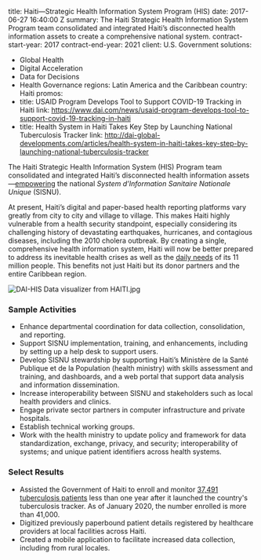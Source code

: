 
title: Haiti—Strategic Health Information System Program (HIS)
date: 2017-06-27 16:40:00 Z
summary: The Haiti Strategic Health Information System Program team consolidated and
  integrated Haiti’s disconnected health information assets to create a comprehensive
  national system.
contract-start-year: 2017
contract-end-year: 2021
client: U.S. Government
solutions:
- Global Health
- Digital Acceleration
- Data for Decisions
- Health Governance
regions: Latin America and the Caribbean
country: Haiti
promos:
- title: USAID Program Develops Tool to Support COVID-19 Tracking in Haiti
  link: https://www.dai.com/news/usaid-program-develops-tool-to-support-covid-19-tracking-in-haiti
- title: Health System in Haiti Takes Key Step by Launching National Tuberculosis
    Tracker
  link: http://dai-global-developments.com/articles/health-system-in-haiti-takes-key-step-by-launching-national-tuberculosis-tracker


The Haiti Strategic Health Information System (HIS) Program team consolidated and integrated Haiti’s disconnected health information assets—[empowering](https://www.dai.com/news/dai-to-launch-usaid-health-information-system-program-in-haiti) the national *System d’Information Sanitaire Nationale Unique* (SISNU).

At present, Haiti’s digital and paper-based health reporting platforms vary greatly from city to city and village to village. This makes Haiti highly vulnerable from a health security standpoint, especially considering its challenging history of devastating earthquakes, hurricanes, and contagious diseases, including the 2010 cholera outbreak. By creating a single, comprehensive health information system, Haiti will now be better prepared to address its inevitable health crises as well as the [daily needs](http://dai-global-developments.com/articles/health-system-in-haiti-takes-key-step-by-launching-national-tuberculosis-tracker) of its 11 million people. This benefits not just Haiti but its donor partners and the entire Caribbean region.

![DAI-HIS Data visualizer from HAITI.jpg](/uploads/DAI-HIS%20Data%20visualizer%20from%20HAITI.jpg)

### Sample Activities

* Enhance departmental coordination for data collection, consolidation, and reporting.
* Support SISNU implementation, training, and enhancements, including by setting up a help desk to support users.
* Develop SISNU stewardship by supporting Haiti’s Ministère de la Santé Publique et de la Population (health ministry) with skills assessment and training, and dashboards, and a web portal that support data analysis and information dissemination.
* Increase interoperability between SISNU and stakeholders such as local health providers and clinics.
* Engage private sector partners in computer infrastructure and private hospitals.
* Establish technical working groups.
* Work with the health ministry to update policy and framework for data standardization, exchange, privacy, and security; interoperability of systems; and unique patient identifiers across health systems.

### Select Results

* Assisted the Government of Haiti to enroll and monitor [37,491 tuberculosis patients](https://www.dai.com/news/haiti-marks-world-tb-day-by-closing-in-on-30-000-patients-enrolled-and-monitored) less than one year after it launched the country's tuberculosis tracker. As of January 2020, the number enrolled is more than 41,000.
* Digitized previously paperbound patient details registered by healthcare providers at local facilities across Haiti.
* Created a mobile application to facilitate increased data collection, including from rural locales.
